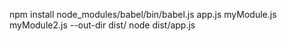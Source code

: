npm install
node_modules/babel/bin/babel.js app.js myModule.js myModule2.js --out-dir dist/
node dist/app.js